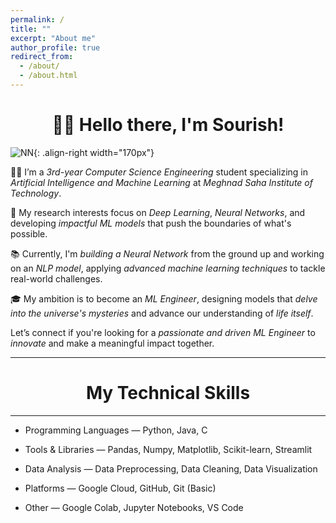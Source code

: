 ```yaml
---
permalink: /
title: ""
excerpt: "About me"
author_profile: true
redirect_from: 
  - /about/
  - /about.html
---
```

<h1 align=center>👋🏼 Hello there, I'm Sourish!</h1>

![NN](/images/giphy1.gif){: .align-right width="170px"}

👨‍💻 I’m a *3rd-year Computer Science Engineering* student specializing in *Artificial Intelligence and Machine Learning* at *Meghnad Saha Institute of Technology*.

🔬 My research interests focus on *Deep Learning*, *Neural Networks*, and developing *impactful ML models* that push the boundaries of what's possible.

📚 Currently, I'm *building a Neural Network* from the ground up and working on an *NLP model*, applying *advanced machine learning techniques* to tackle real-world challenges.

🎓 My ambition is to become an *ML Engineer*, designing models that *delve into the universe's mysteries* and advance our understanding of *life itself*.

Let’s connect if you're looking for a *passionate and driven ML Engineer* to *innovate* and make a meaningful impact together.
<hr>

<h1 align=center>My Technical Skills</h1>
<hr>

* Programming Languages — Python, Java, C

* Tools & Libraries — Pandas, Numpy, Matplotlib, Scikit-learn, Streamlit

* Data Analysis — Data Preprocessing, Data Cleaning, Data Visualization

* Platforms — Google Cloud, GitHub, Git (Basic)

* Other — Google Colab, Jupyter Notebooks, VS Code






